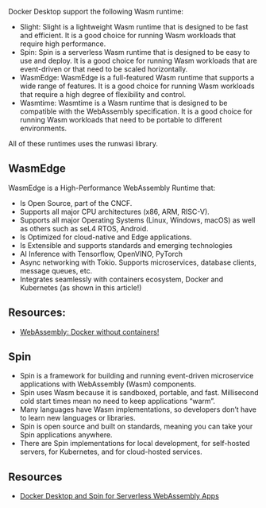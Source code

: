 Docker Desktop support the following Wasm runtime:

- Slight: Slight is a lightweight Wasm runtime that is designed to be fast and efficient. It is a good choice for running Wasm workloads that require high performance.
- Spin: Spin is a serverless Wasm runtime that is designed to be easy to use and deploy. It is a good choice for running Wasm workloads that are event-driven or that need to be scaled horizontally.
- WasmEdge: WasmEdge is a full-featured Wasm runtime that supports a wide range of features. It is a good choice for running Wasm workloads that require a high degree of flexibility and control.
- Wasmtime: Wasmtime is a Wasm runtime that is designed to be compatible with the WebAssembly specification. It is a good choice for running Wasm workloads that need to be portable to different environments.


All of these runtimes uses the runwasi library.


## WasmEdge

WasmEdge is a High-Performance WebAssembly Runtime that:

- Is Open Source, part of the CNCF.
- Supports all major CPU architectures (x86, ARM, RISC-V).
- Supports all major Operating Systems (Linux, Windows, macOS) as well as others such as seL4 RTOS, Android.
- Is Optimized for cloud-native and Edge applications.
- Is Extensible and supports standards and emerging technologies
- AI Inference with Tensorflow, OpenVINO, PyTorch
- Async networking with Tokio. Supports microservices, database clients, message queues, etc.
- Integrates seamlessly with containers ecosystem, Docker and Kubernetes (as shown in this article!)

## Resources:

- [WebAssembly: Docker without containers!](https://wasmlabs.dev/articles/docker-without-containers/)

## Spin

- Spin is a framework for building and running event-driven microservice applications with WebAssembly (Wasm) components.
- Spin uses Wasm because it is sandboxed, portable, and fast. Millisecond cold start times mean no need to keep applications “warm”.
- Many languages have Wasm implementations, so developers don’t have to learn new languages or libraries.
- Spin is open source and built on standards, meaning you can take your Spin applications anywhere.
- There are Spin implementations for local development, for self-hosted servers, for Kubernetes, and for cloud-hosted services.


## Resources

- [Docker Desktop and Spin for Serverless WebAssembly Apps](https://www.fermyon.com/blog/spin-in-docker)


  
